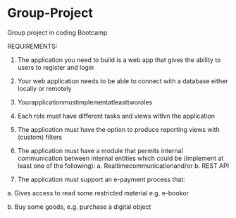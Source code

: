 # Group-Project
Group project in coding Bootcamp

REQUIREMENTS:

1. The application you need to build is a web app that gives the ability to users to register and login 

2. Your web application needs to be able to connect with a database either locally or remotely 

3. Yourapplicationmustimplementatleasttworoles

4. Each role must have different tasks and views within the
application 

5. The application must have the option to produce reporting views
with (custom) filters 

6. The application must have a module that permits internal
communication between internal entities which could be (implement at least one of the following): 
a. Realtimecommunicationand/or
b. REST API

7. The application must support an e-payment process that:

a. Gives access to read some restricted material 
e.g.
e-bookor 

b. Buy some goods,
e.g.
purchase a digital object

